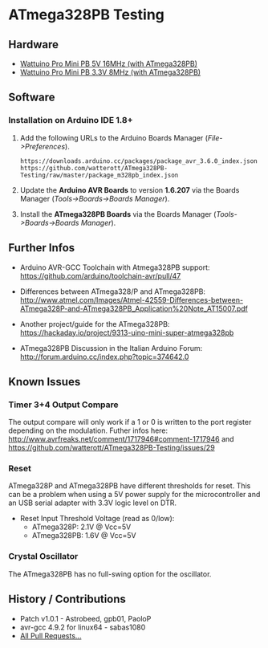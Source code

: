 # ATmega328PB Testing


## Hardware
* [Wattuino Pro Mini PB 5V 16MHz (with ATmega328PB)](http://www.watterott.com/en/Wattuino-pro-mini-PB-5V-16MHz)
* [Wattuino Pro Mini PB 3.3V 8MHz (with ATmega328PB)](http://www.watterott.com/en/Wattuino-pro-mini-PB-3V3-8MHz)


## Software

### Installation on Arduino IDE 1.8+

1. Add the following URLs to the Arduino Boards Manager (*File->Preferences*).
   ```
   https://downloads.arduino.cc/packages/package_avr_3.6.0_index.json
   https://github.com/watterott/ATmega328PB-Testing/raw/master/package_m328pb_index.json
   ```

2. Update the **Arduino AVR Boards** to version **1.6.207** via the Boards Manager (*Tools->Boards->Boards Manager*).

3. Install the **ATmega328PB Boards** via the Boards Manager (*Tools->Boards->Boards Manager*).


## Further Infos
* Arduino AVR-GCC Toolchain with Atmega328PB support: https://github.com/arduino/toolchain-avr/pull/47

* Differences between ATmega328/P and ATmega328PB: http://www.atmel.com/Images/Atmel-42559-Differences-between-ATmega328P-and-ATmega328PB_Application%20Note_AT15007.pdf

* Another project/guide for the ATmega328PB: https://hackaday.io/project/9313-uino-mini-super-atmega328pb

* ATmega328PB Discussion in the Italian Arduino Forum: http://forum.arduino.cc/index.php?topic=374642.0


## Known Issues

### Timer 3+4 Output Compare
The output compare will only work if a 1 or 0 is written to the port register depending on the modulation.
Futher infos here: http://www.avrfreaks.net/comment/1717946#comment-1717946 and https://github.com/watterott/ATmega328PB-Testing/issues/29

### Reset
ATmega328P and ATmega328PB have different thresholds for reset.
This can be a problem when using a 5V power supply for the microcontroller and an USB serial adapter with 3.3V logic level on DTR.
* Reset Input Threshold Voltage (read as 0/low):
  * ATmega328P: 2.1V @ Vcc=5V
  * ATmega328PB: 1.6V @ Vcc=5V

### Crystal Oscillator
The ATmega328PB has no full-swing option for the oscillator.


## History / Contributions
* Patch v1.0.1 - Astrobeed, gpb01, PaoloP
* avr-gcc 4.9.2 for linux64 - sabas1080
* [All Pull Requests...](https://github.com/watterott/ATmega328PB-Testing/pulls?q=)
